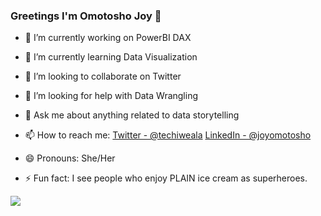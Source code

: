 ### Greetings I'm Omotosho Joy 👋

- 🔭 I’m currently working on PowerBI DAX
- 🌱 I’m currently learning Data Visualization
- 👯 I’m looking to collaborate on Twitter
- 🤔 I’m looking for help with Data Wrangling
- 💬 Ask me about anything related to data storytelling
- 📫 How to reach me: [Twitter - @techiweala](https://twitter.com/techiweala)  [LinkedIn - @joyomotosho](https://www.linkedin.com/in/joyomotosho/)

- 😄 Pronouns: She/Her
- ⚡ Fun fact: I see people who enjoy PLAIN ice cream as superheroes.


<img src="https://github-readme-stats.vercel.app/api?username=techiweala&&show_icons=true&title_color=ffffff&icon_color=bb2acf&text_color=daf7dc&bg_color=151515">
